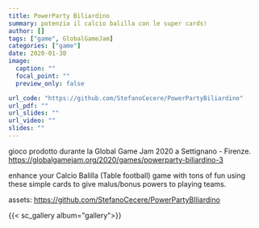 ```yaml
---
title: PowerParty Biliardino
summary: potenzia il calcio balilla con le super cards!
author: []
tags: ["game", GlobalGameJam]
categories: ["game"]
date: 2020-01-30
image:
  caption: ""
  focal_point: ""
  preview_only: false

url_code: "https://github.com/StefanoCecere/PowerPartyBiliardino"
url_pdf: ""
url_slides: ""
url_video: ""
slides: ""
---
```

gioco prodotto durante la Global Game Jam 2020 a Settignano - Firenze.
<https://globalgamejam.org/2020/games/powerparty-biliardino-3>

enhance your Calcio Balilla (Table football) game with tons of fun using these simple cards to give malus/bonus powers to playing teams. 

assets: <https://github.com/StefanoCecere/PowerPartyBIliardino>

{{< sc_gallery album="gallery">}}
